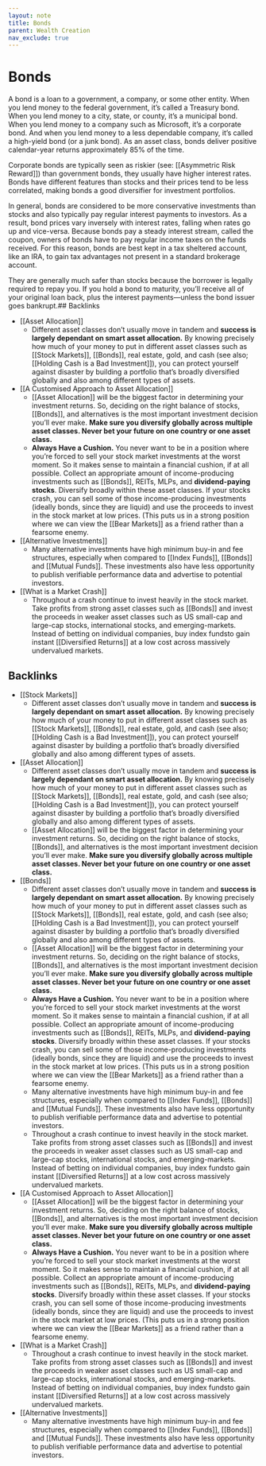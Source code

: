 ```yaml
---
layout: note
title: Bonds
parent: Wealth Creation
nav_exclude: true
---
```


# Bonds
A bond is  a loan to a government, a company, or some other entity. When you lend money to the federal government, it’s called a Treasury bond. When you lend money to a city, state, or county, it’s a municipal bond. When you lend money to a company such as Microsoft, it’s a corporate bond. And when you lend money to a less dependable company, it’s called a high-yield bond (or a junk bond). As an asset class, bonds deliver positive calendar-year returns approximately 85% of the time.

Corporate bonds are typically seen as riskier (see: [[Asymmetric Risk Reward]]) than government bonds, they usually have higher interest rates. Bonds have different features than stocks and their prices tend to be less correlated, making bonds a good diversifier for investment portfolios.

In general, bonds are considered to be more conservative investments than stocks and also typically pay regular interest payments to investors. As a result, bond prices vary inversely with interest rates, falling when rates go up and vice-versa. Because bonds pay a steady interest stream, called the coupon, owners of bonds have to pay regular income taxes on the funds received. For this reason, bonds are best kept in a tax sheltered account, like an IRA, to gain tax advantages not present in a standard brokerage account.

They are generally much safer than stocks because the borrower is legally required to repay you. If you hold a bond to maturity, you’ll receive all of your original loan back, plus the interest payments—unless the bond issuer goes bankrupt.## Backlinks
* [[Asset Allocation]]
	* Different asset classes don’t usually move in tandem and **success is largely dependant on smart asset allocation.** By knowing precisely how much of your money to put in different asset classes such as [[Stock Markets]], [[Bonds]], real estate, gold, and cash (see also; [[Holding Cash is a Bad Investment]]), you can protect yourself against disaster by building a portfolio that’s broadly diversified globally and also among different types of assets.
* [[A Customised Approach to Asset Allocation]]
	* [[Asset Allocation]] will be the biggest factor in determining your investment returns. So, deciding on the right balance of stocks, [[Bonds]], and alternatives is the most important investment decision you’ll ever make. **Make sure you diversify globally across multiple asset classes. Never bet your future on one country or one asset class.**
	* **Always Have a Cushion.** You never want to be in a position where you’re forced to sell your stock market investments at the worst moment. So it makes sense to maintain a financial cushion, if at all possible. Collect an appropriate amount of income-producing investments such as [[Bonds]], REITs, MLPs, and **dividend-paying stocks**. Diversify broadly within these asset classes. If your stocks crash, you can sell some of those income-producing investments (ideally bonds, since they are liquid) and use the proceeds to invest in the stock market at low prices. (This puts us in a strong position where we can view the [[Bear Markets]] as a friend rather than a fearsome enemy.
* [[Alternative Investments]]
	* Many alternative investments have high minimum buy-in and fee structures, especially when compared to [[Index Funds]], [[Bonds]] and [[Mutual Funds]]. These investments also have less opportunity to publish verifiable performance data and advertise to potential investors. 
* [[What is a Market Crash]]
	* Throughout a crash continue to invest heavily in the stock market. Take profits from strong asset classes such as [[Bonds]] and invest the proceeds in weaker asset classes such as US small-cap and large-cap stocks, international stocks, and emerging-markets. Instead of betting on individual companies, buy index fundsto gain instant [[Diversified Returns]] at a low cost across massively undervalued markets.

## Backlinks
* [[Stock Markets]]
	* Different asset classes don’t usually move in tandem and **success is largely dependant on smart asset allocation.** By knowing precisely how much of your money to put in different asset classes such as [[Stock Markets]], [[Bonds]], real estate, gold, and cash (see also; [[Holding Cash is a Bad Investment]]), you can protect yourself against disaster by building a portfolio that’s broadly diversified globally and also among different types of assets.
* [[Asset Allocation]]
	* Different asset classes don’t usually move in tandem and **success is largely dependant on smart asset allocation.** By knowing precisely how much of your money to put in different asset classes such as [[Stock Markets]], [[Bonds]], real estate, gold, and cash (see also; [[Holding Cash is a Bad Investment]]), you can protect yourself against disaster by building a portfolio that’s broadly diversified globally and also among different types of assets.
	* [[Asset Allocation]] will be the biggest factor in determining your investment returns. So, deciding on the right balance of stocks, [[Bonds]], and alternatives is the most important investment decision you’ll ever make. **Make sure you diversify globally across multiple asset classes. Never bet your future on one country or one asset class.**
* [[Bonds]]
	* Different asset classes don’t usually move in tandem and **success is largely dependant on smart asset allocation.** By knowing precisely how much of your money to put in different asset classes such as [[Stock Markets]], [[Bonds]], real estate, gold, and cash (see also; [[Holding Cash is a Bad Investment]]), you can protect yourself against disaster by building a portfolio that’s broadly diversified globally and also among different types of assets.
	* [[Asset Allocation]] will be the biggest factor in determining your investment returns. So, deciding on the right balance of stocks, [[Bonds]], and alternatives is the most important investment decision you’ll ever make. **Make sure you diversify globally across multiple asset classes. Never bet your future on one country or one asset class.**
	* **Always Have a Cushion.** You never want to be in a position where you’re forced to sell your stock market investments at the worst moment. So it makes sense to maintain a financial cushion, if at all possible. Collect an appropriate amount of income-producing investments such as [[Bonds]], REITs, MLPs, and **dividend-paying stocks**. Diversify broadly within these asset classes. If your stocks crash, you can sell some of those income-producing investments (ideally bonds, since they are liquid) and use the proceeds to invest in the stock market at low prices. (This puts us in a strong position where we can view the [[Bear Markets]] as a friend rather than a fearsome enemy.
	* Many alternative investments have high minimum buy-in and fee structures, especially when compared to [[Index Funds]], [[Bonds]] and [[Mutual Funds]]. These investments also have less opportunity to publish verifiable performance data and advertise to potential investors. 
	* Throughout a crash continue to invest heavily in the stock market. Take profits from strong asset classes such as [[Bonds]] and invest the proceeds in weaker asset classes such as US small-cap and large-cap stocks, international stocks, and emerging-markets. Instead of betting on individual companies, buy index fundsto gain instant [[Diversified Returns]] at a low cost across massively undervalued markets.
* [[A Customised Approach to Asset Allocation]]
	* [[Asset Allocation]] will be the biggest factor in determining your investment returns. So, deciding on the right balance of stocks, [[Bonds]], and alternatives is the most important investment decision you’ll ever make. **Make sure you diversify globally across multiple asset classes. Never bet your future on one country or one asset class.**
	* **Always Have a Cushion.** You never want to be in a position where you’re forced to sell your stock market investments at the worst moment. So it makes sense to maintain a financial cushion, if at all possible. Collect an appropriate amount of income-producing investments such as [[Bonds]], REITs, MLPs, and **dividend-paying stocks**. Diversify broadly within these asset classes. If your stocks crash, you can sell some of those income-producing investments (ideally bonds, since they are liquid) and use the proceeds to invest in the stock market at low prices. (This puts us in a strong position where we can view the [[Bear Markets]] as a friend rather than a fearsome enemy.
* [[What is a Market Crash]]
	* Throughout a crash continue to invest heavily in the stock market. Take profits from strong asset classes such as [[Bonds]] and invest the proceeds in weaker asset classes such as US small-cap and large-cap stocks, international stocks, and emerging-markets. Instead of betting on individual companies, buy index fundsto gain instant [[Diversified Returns]] at a low cost across massively undervalued markets.
* [[Alternative Investments]]
	* Many alternative investments have high minimum buy-in and fee structures, especially when compared to [[Index Funds]], [[Bonds]] and [[Mutual Funds]]. These investments also have less opportunity to publish verifiable performance data and advertise to potential investors. 

